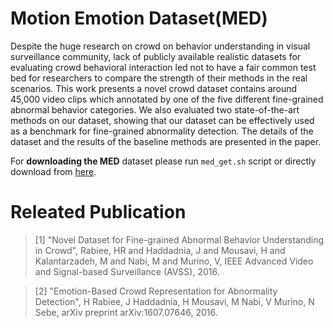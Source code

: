 # Motion Emotion Dataset(MED) 
Despite the huge research on crowd on behavior understanding in visual surveillance community, lack of publicly available realistic datasets for evaluating crowd behavioral interaction led not to have a fair common test bed for researchers to compare the strength of their methods in the real scenarios. This work presents a novel crowd dataset contains around 45,000 video clips which annotated by one of the five different fine-grained abnormal behavior categories.
We also evaluated two state-of-the-art methods on our dataset, showing that our dataset can be effectively used as a benchmark for fine-grained abnormality detection. The details of the dataset and the results of the baseline methods are presented in the paper.

For **downloading the MED** dataset please run `med_get.sh` script or directly download from [here](https://www.dropbox.com/s/3ahlusgvyjsjnou/src_HOT.zip).


# Releated Publication

> [1] "Novel Dataset for Fine-grained Abnormal Behavior Understanding in Crowd", Rabiee, HR and Haddadnia, J and Mousavi, H and Kalantarzadeh, M and Nabi, M and Murino, V, IEEE Advanced Video and Signal-based Surveillance (AVSS), 2016.

> [2] "Emotion-Based Crowd Representation for Abnormality Detection", H Rabiee, J Haddadnia, H Mousavi, M Nabi, V Murino, N Sebe, arXiv preprint arXiv:1607.07646, 2016.
